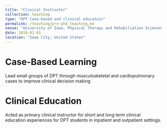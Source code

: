 ```yaml
---
title: "Clinical Instructor"
collection: teaching
type: "DPT Case-based and clinical educatoin"
permalink: /teaching/pre-phd_teaching.md
venue: "University of Iowa, Physical Therapy and Rehabiliation Sciences"
date: 2019-01-01
location: "Iowa City, United States"
---
```




Case-Based Learning
======
Lead small groups of DPT through musculoskeletal and cardiopulmonary cases to improve clinical decision making

Clinical Education
======
Acted as primary clinical instructor for short and long term clinical education experiences for DPT students in inpatient and outpatient settings. 
